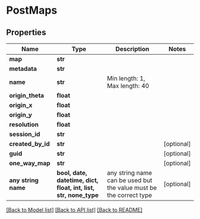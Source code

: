 # PostMaps


## Properties
Name | Type | Description | Notes
------------ | ------------- | ------------- | -------------
**map** | **str** |  | 
**metadata** | **str** |  | 
**name** | **str** | Min length: 1, Max length: 40 | 
**origin_theta** | **float** |  | 
**origin_x** | **float** |  | 
**origin_y** | **float** |  | 
**resolution** | **float** |  | 
**session_id** | **str** |  | 
**created_by_id** | **str** |  | [optional] 
**guid** | **str** |  | [optional] 
**one_way_map** | **str** |  | [optional] 
**any string name** | **bool, date, datetime, dict, float, int, list, str, none_type** | any string name can be used but the value must be the correct type | [optional]

[[Back to Model list]](../README.md#documentation-for-models) [[Back to API list]](../README.md#documentation-for-api-endpoints) [[Back to README]](../README.md)


